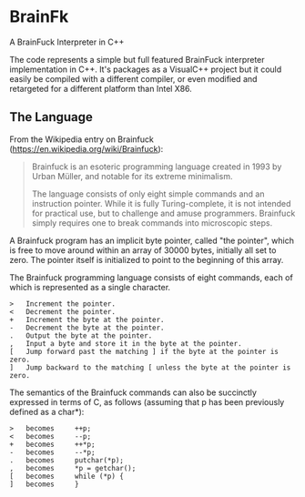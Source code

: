# BrainFk
A BrainFuck Interpreter in C++

The code represents a simple but full featured BrainFuck interpreter implementation in C++. It's packages as a VisualC++ project but it could easily be compiled with a different compiler, or even modified and retargeted for a different platform than Intel X86.

## The Language

From the Wikipedia entry on Brainfuck (https://en.wikipedia.org/wiki/Brainfuck):

> Brainfuck is an esoteric programming language created in 1993 by Urban Müller, and notable for its extreme minimalism.
>
> The language consists of only eight simple commands and an instruction pointer. While it is fully Turing-complete, it is not  intended for practical use, but to challenge and amuse programmers. Brainfuck simply requires one to break commands into microscopic steps.
>

A Brainfuck program has an implicit byte pointer, called "the pointer", which is free to move around within an array of 30000 bytes, initially all set to zero. The pointer itself is initialized to point to the beginning of this array.

The Brainfuck programming language consists of eight commands, each of which is represented as a single character.

    > 	Increment the pointer.
    < 	Decrement the pointer.
    + 	Increment the byte at the pointer.
    - 	Decrement the byte at the pointer.
    . 	Output the byte at the pointer.
    , 	Input a byte and store it in the byte at the pointer.
    [ 	Jump forward past the matching ] if the byte at the pointer is zero.
    ] 	Jump backward to the matching [ unless the byte at the pointer is zero.

The semantics of the Brainfuck commands can also be succinctly expressed in terms of C, as follows (assuming that p has been previously defined as a char*):

    > 	becomes 	++p;
    < 	becomes 	--p;
    + 	becomes 	++*p;
    - 	becomes 	--*p;
    . 	becomes 	putchar(*p);
    , 	becomes 	*p = getchar();
    [ 	becomes 	while (*p) {
    ] 	becomes 	}
  
